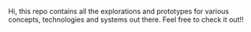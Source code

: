 Hi, this repo contains all the explorations and prototypes for various concepts, technologies and systems out there. 
Feel free to check it out!!
